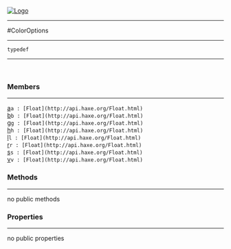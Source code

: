 
[![Logo](../../../images/logo.png)](../../../api/index.html)

---



#ColorOptions



---

`typedef`
<span class="meta">

</span>


---

&nbsp;
&nbsp;

<h3>Members</h3> <hr/><span class="member apipage">
            <a name="a"><a class="lift" href="#a">a</a></a><code class="signature apipage">a : [Float](http://api.haxe.org/Float.html)</code><br/></span>
        <span class="small_desc_flat"></span><span class="member apipage">
            <a name="b"><a class="lift" href="#b">b</a></a><code class="signature apipage">b : [Float](http://api.haxe.org/Float.html)</code><br/></span>
        <span class="small_desc_flat"></span><span class="member apipage">
            <a name="g"><a class="lift" href="#g">g</a></a><code class="signature apipage">g : [Float](http://api.haxe.org/Float.html)</code><br/></span>
        <span class="small_desc_flat"></span><span class="member apipage">
            <a name="h"><a class="lift" href="#h">h</a></a><code class="signature apipage">h : [Float](http://api.haxe.org/Float.html)</code><br/></span>
        <span class="small_desc_flat"></span><span class="member apipage">
            <a name="l"><a class="lift" href="#l">l</a></a><code class="signature apipage">l : [Float](http://api.haxe.org/Float.html)</code><br/></span>
        <span class="small_desc_flat"></span><span class="member apipage">
            <a name="r"><a class="lift" href="#r">r</a></a><code class="signature apipage">r : [Float](http://api.haxe.org/Float.html)</code><br/></span>
        <span class="small_desc_flat"></span><span class="member apipage">
            <a name="s"><a class="lift" href="#s">s</a></a><code class="signature apipage">s : [Float](http://api.haxe.org/Float.html)</code><br/></span>
        <span class="small_desc_flat"></span><span class="member apipage">
            <a name="v"><a class="lift" href="#v">v</a></a><code class="signature apipage">v : [Float](http://api.haxe.org/Float.html)</code><br/></span>
        <span class="small_desc_flat"></span>

<h3>Methods</h3> <hr/>no public methods

<h3>Properties</h3> <hr/>no public properties

&nbsp;
&nbsp;
&nbsp;